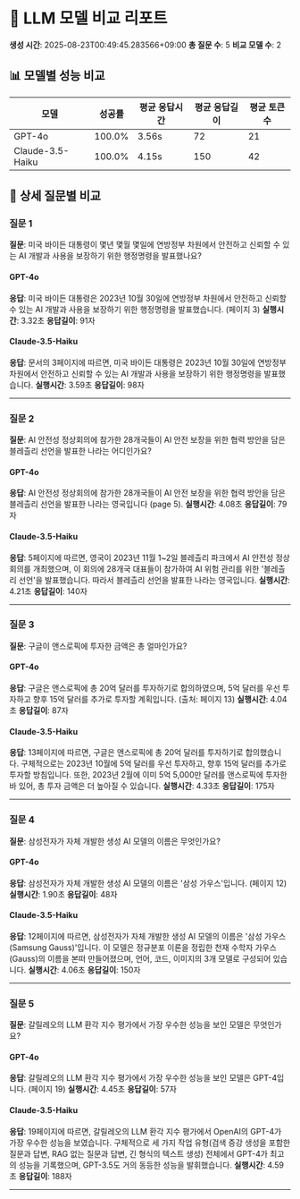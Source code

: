 # 🤖 LLM 모델 비교 리포트

**생성 시간**: 2025-08-23T00:49:45.283566+09:00
**총 질문 수**: 5
**비교 모델 수**: 2

## 📊 모델별 성능 비교

| 모델 | 성공률 | 평균 응답시간 | 평균 응답길이 | 평균 토큰수 |
|------|---------|---------------|---------------|-------------|
| GPT-4o | 100.0% | 3.56s | 72 | 21 |
| Claude-3.5-Haiku | 100.0% | 4.15s | 150 | 42 |

## 📝 상세 질문별 비교

### 질문 1
**질문**: 미국 바이든 대통령이 몇년 몇월 몇일에 연방정부 차원에서 안전하고 신뢰할 수 있는 AI 개발과 사용을 보장하기 위한 행정명령을 발표했나요?

#### GPT-4o
**응답**: 미국 바이든 대통령은 2023년 10월 30일에 연방정부 차원에서 안전하고 신뢰할 수 있는 AI 개발과 사용을 보장하기 위한 행정명령을 발표했습니다. (페이지 3)
**실행시간**: 3.32초
**응답길이**: 91자

#### Claude-3.5-Haiku
**응답**: 문서의 3페이지에 따르면, 미국 바이든 대통령은 2023년 10월 30일에 연방정부 차원에서 안전하고 신뢰할 수 있는 AI 개발과 사용을 보장하기 위한 행정명령을 발표했습니다.
**실행시간**: 3.59초
**응답길이**: 98자

---

### 질문 2
**질문**: AI 안전성 정상회의에 참가한 28개국들이 AI 안전 보장을 위한 협력 방안을 담은 블레츨리 선언을 발표한 나라는 어디인가요?

#### GPT-4o
**응답**: AI 안전성 정상회의에 참가한 28개국들이 AI 안전 보장을 위한 협력 방안을 담은 블레츨리 선언을 발표한 나라는 영국입니다 (page 5).
**실행시간**: 4.08초
**응답길이**: 79자

#### Claude-3.5-Haiku
**응답**: 5페이지에 따르면, 영국이 2023년 11월 1~2일 블레츨리 파크에서 AI 안전성 정상회의를 개최했으며, 이 회의에 28개국 대표들이 참가하여 AI 위험 관리를 위한 '블레츨리 선언'을 발표했습니다. 따라서 블레츨리 선언을 발표한 나라는 영국입니다.
**실행시간**: 4.21초
**응답길이**: 140자

---

### 질문 3
**질문**: 구글이 앤스로픽에 투자한 금액은 총 얼마인가요?

#### GPT-4o
**응답**: 구글은 앤스로픽에 총 20억 달러를 투자하기로 합의하였으며, 5억 달러를 우선 투자하고 향후 15억 달러를 추가로 투자할 계획입니다. (출처: 페이지 13)
**실행시간**: 4.04초
**응답길이**: 87자

#### Claude-3.5-Haiku
**응답**: 13페이지에 따르면, 구글은 앤스로픽에 총 20억 달러를 투자하기로 합의했습니다. 구체적으로는 2023년 10월에 5억 달러를 우선 투자하고, 향후 15억 달러를 추가로 투자할 방침입니다. 또한, 2023년 2월에 이미 5억 5,000만 달러를 앤스로픽에 투자한 바 있어, 총 투자 금액은 더 높아질 수 있습니다.
**실행시간**: 4.33초
**응답길이**: 175자

---

### 질문 4
**질문**: 삼성전자가 자체 개발한 생성 AI 모델의 이름은 무엇인가요?

#### GPT-4o
**응답**: 삼성전자가 자체 개발한 생성 AI 모델의 이름은 '삼성 가우스'입니다. (페이지 12)
**실행시간**: 1.90초
**응답길이**: 48자

#### Claude-3.5-Haiku
**응답**: 12페이지에 따르면, 삼성전자가 자체 개발한 생성 AI 모델의 이름은 '삼성 가우스(Samsung Gauss)'입니다. 이 모델은 정규분포 이론을 정립한 천재 수학자 가우스(Gauss)의 이름을 본떠 만들어졌으며, 언어, 코드, 이미지의 3개 모델로 구성되어 있습니다.
**실행시간**: 4.06초
**응답길이**: 150자

---

### 질문 5
**질문**: 갈릴레오의 LLM 환각 지수 평가에서 가장 우수한 성능을 보인 모델은 무엇인가요?

#### GPT-4o
**응답**: 갈릴레오의 LLM 환각 지수 평가에서 가장 우수한 성능을 보인 모델은 GPT-4입니다. (페이지 19)
**실행시간**: 4.45초
**응답길이**: 57자

#### Claude-3.5-Haiku
**응답**: 19페이지에 따르면, 갈릴레오의 LLM 환각 지수 평가에서 OpenAI의 GPT-4가 가장 우수한 성능을 보였습니다. 구체적으로 세 가지 작업 유형(검색 증강 생성을 포함한 질문과 답변, RAG 없는 질문과 답변, 긴 형식의 텍스트 생성) 전체에서 GPT-4가 최고의 성능을 기록했으며, GPT-3.5도 거의 동등한 성능을 발휘했습니다.
**실행시간**: 4.59초
**응답길이**: 188자

---

